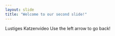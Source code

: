 ```yaml
---
layout: slide
title: "Welcome to our second slide!"
---
```

Lustiges Katzenvideo
Use the left arrow to go back!
